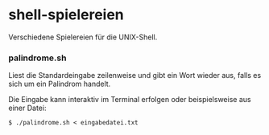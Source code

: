 # shell-spielereien

Verschiedene Spielereien für die UNIX-Shell.

### palindrome.sh
Liest die Standardeingabe zeilenweise und gibt ein Wort wieder aus, falls es sich um ein Palindrom handelt.

Die Eingabe kann interaktiv im Terminal erfolgen oder beispielsweise aus einer Datei:

```shell
$ ./palindrome.sh < eingabedatei.txt
```